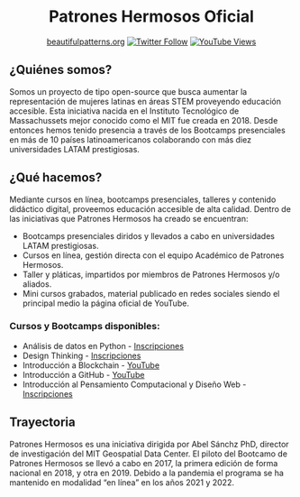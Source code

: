 <div align="center">

# Patrones Hermosos Oficial
[beautifulpatterns.org](beautifulpatterns.org)
[![Twitter Follow](https://img.shields.io/twitter/follow/patronesh?logoColor=E55E4F&color=FFFFFF&style=social)](https://twitter.com/carobarreirov)
[![YouTube Views](https://img.shields.io/youtube/channel/views/UCi9A7tCwNelhMpZJoI4XM6g?style=social&color=FFFFFF&logoColor=E55E4F)](https://www.youtube.com/channel/UCi9A7tCwNelhMpZJoI4XM6g)

</div>

## ¿Quiénes somos?
Somos un proyecto de tipo open-source que busca aumentar la representación de mujeres latinas en áreas STEM proveyendo educación accesible. Esta iniciativa nacida en el Instituto Tecnológico de Massachussets mejor conocido como el MIT fue creada en 2018.
Desde entonces hemos tenido presencia a través de los Bootcamps presenciales en más de 10 países latinoamericanos colaborando con más diez universidades LATAM prestigiosas. 
  
## ¿Qué hacemos?
Mediante cursos en línea, bootcamps presenciales, talleres y contenido didáctico digital, proveemos educación accesible de alta calidad.
Dentro de las iniciativas que Patrones Hermosos ha creado se encuentran:
  - Bootcamps presenciales diridos y llevados a cabo en universidades LATAM prestigiosas. 
  - Cursos en línea, gestión directa con el equipo Académico de Patrones Hermosos. 
  - Taller y pláticas, impartidos por miembros de Patrones Hermosos y/o aliados.
  - Mini cursos grabados, material publicado en redes sociales siendo el principal medio la página oficial de YouTube. 

### Cursos y Bootcamps disponibles:
- Análisis de datos en Python - [Inscripciones]()
- Design Thinking - [Inscripciones]()
- Introducción a Blockchain - [YouTube]()
- Introducción a GitHub - [YouTube]()
- Introducción al Pensamiento Computacional y Diseño Web - [Inscripciones]()

## Trayectoria 
Patrones Hermosos es una iniciativa dirigida por Abel Sánchz PhD, director de investigación del MIT Geospatial Data Center.
El piloto del Bootcamo de Patrones Hermosos se llevó a cabo en 2017, la primera edición de forma nacional en 2018, y otra en 2019. 
Debido a la pandemia el programa se ha mantenido en modalidad “en línea” en los años 2021 y 2022. 


